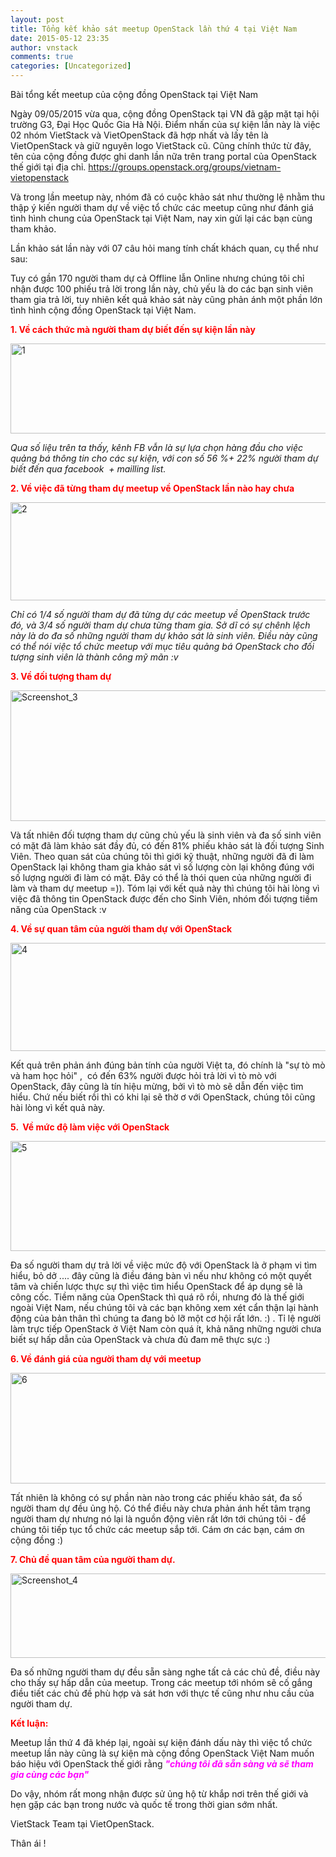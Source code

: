 ```yaml
---
layout: post
title: Tổng kết khảo sát meetup OpenStack lần thứ 4 tại Việt Nam
date: 2015-05-12 23:35
author: vnstack
comments: true
categories: [Uncategorized]
---
```

Bài tổng kết meetup của cộng đồng OpenStack tại Việt Nam

Ngày 09/05/2015 vừa qua, cộng đồng OpenStack tại VN đã gặp mặt tại hội trường G3, Đại Học Quốc Gia Hà Nội. Điểm nhấn của sự kiện lần này là việc 02 nhóm VietStack và VietOpenStack đã hợp nhất và lấy tên là VietOpenStack và giữ nguyên logo VietStack cũ. Cũng chính thức từ đây, tên của cộng đồng được ghi danh lần nữa trên trang portal của OpenStack thế giới tại địa chỉ. https://groups.openstack.org/groups/vietnam-vietopenstack

Và trong lần meetup này, nhóm đã có cuộc khảo sát như thường lệ nhằm thu thập ý kiến người tham dự về việc tổ chức các meetup cũng như đánh giá tình hình chung của OpenStack tại Việt Nam, nay xin gửi lại các bạn cùng tham khảo.

Lần khảo sát lần này với 07 câu hỏi mang tính chất khách quan, cụ thể như sau:<!--more-->

Tuy có gần 170 người tham dự cả Offline lẫn Online nhưng chúng tôi chỉ nhận được 100 phiếu trả lời trong lần này, chủ yếu là do các bạn sinh viên tham gia trả lời, tuy nhiên kết quả khảo sát này cũng phản ánh một phần lớn tình hình cộng đồng OpenStack tại Việt Nam.

<span style="color:#ff0000;"><strong>1. Về cách thức mà người tham dự biết đến sự kiện lần này</strong></span>

<a href="https://vietstack.files.wordpress.com/2015/05/1.png"><img class="aligncenter size-full wp-image-474" src="https://vietstack.files.wordpress.com/2015/05/1.png" alt="1" width="630" height="144" /></a>

<em>Qua số liệu trên ta thấy, kênh FB vẫn là sự lựa chọn hàng đầu cho việc quảng bá thông tin cho các sự kiện, với con số 56 %+ 22% người tham dự biết đến qua facebook  + mailling list.</em>

<strong><span style="color:#ff0000;">2. Về việc đã từng tham dự meetup về OpenStack lần nào hay chưa </span></strong>

<a href="https://vietstack.files.wordpress.com/2015/05/2.png"><img class="aligncenter size-full wp-image-475" src="https://vietstack.files.wordpress.com/2015/05/2.png" alt="2" width="596" height="157" /></a>

<em>Chỉ có 1/4 số người tham dự đã từng dự các meetup về OpenStack trước đó, và 3/4 số người tham dự chưa từng tham gia. Sở dĩ có sự chênh lệch này là do đa số những người tham dự khảo sát là sinh viên. Điều này cũng có thể nói việc tổ chức meetup với mục tiêu quảng bá OpenStack cho đối tượng sinh viên là thành công mỹ mãn :v</em>

<strong><span style="color:#ff0000;">3. Về đối tượng tham dự</span></strong>

<a href="https://vietstack.files.wordpress.com/2015/05/screenshot_3.png"><img class="aligncenter size-full wp-image-476" src="https://vietstack.files.wordpress.com/2015/05/screenshot_3.png" alt="Screenshot_3" width="630" height="209" /></a>

Và tất nhiên đối tượng tham dự cũng chủ yếu là sinh viên và đa số sinh viên có mặt đã làm khảo sát đầy đủ, có đến 81% phiếu khảo sát là đối tượng Sinh Viên. Theo quan sát của chúng tôi thì giới kỹ thuật, những người đã đi làm OpenStack lại không tham gia khảo sát vì số lượng còn lại không đúng với số lượng người đi làm có mặt. Đây có thể là thói quen của những người đi làm và tham dự meetup =)). Tóm lại với kết quả này thì chúng tôi hài lòng vì việc đã thông tin OpenStack được đến cho Sinh Viên, nhóm đối tượng tiềm năng của OpenStack :v

<span style="color:#ff0000;"><strong>4. Về sự quan tâm của người tham dự với OpenStack</strong></span>

<a href="https://vietstack.files.wordpress.com/2015/05/4.png"><img class="aligncenter size-full wp-image-477" src="https://vietstack.files.wordpress.com/2015/05/4.png" alt="4" width="630" height="173" /></a>

Kết quả trên phản ánh đúng bản tính của người Việt ta, đó chính là "sự tò mò và ham học hỏi" ,  có đến 63% người được hỏi trả lời vì tò mò với OpenStack, đây cũng là tín hiệu mừng, bởi vì tò mò sẽ dẫn đến việc tìm hiểu. Chứ nếu biết rồi thì có khi lại sẽ thờ ơ với OpenStack, chúng tôi cũng hài lòng vì kết quả này.

<span style="color:#ff0000;"><strong>5.  Về mức độ làm việc với OpenStack</strong></span>

<a href="https://vietstack.files.wordpress.com/2015/05/5.png"><img class="aligncenter size-full wp-image-478" src="https://vietstack.files.wordpress.com/2015/05/5.png" alt="5" width="630" height="176" /></a>

Đa số người tham dự trả lời về việc mức độ với OpenStack là ở phạm vi tìm hiểu, bỏ dở .... đây cũng là điều đáng bàn vì nếu như không có một quyết tâm và chiến lược thực sự thì việc tìm hiểu OpenStack để áp dụng sẽ là công cốc. Tiềm năng của OpenStack thì quá rõ rồi, nhưng đó là thế giới ngoài Việt Nam, nếu chúng tôi và các bạn không xem xét cẩn thận lại hành động của bản thân thì chúng ta đang bỏ lỡ một cơ hội rất lớn. :) . Tỉ lệ người làm trực tiếp OpenStack ở Việt Nam còn quá ít, khả năng những người chưa biết sự hấp dẫn của OpenStack và chưa đủ đam mê thực sực :)

<strong><span style="color:#ff0000;">6. Về đánh giá của người tham dự với meetup</span></strong>

<a href="https://vietstack.files.wordpress.com/2015/05/6.png"><img class="aligncenter size-full wp-image-479" src="https://vietstack.files.wordpress.com/2015/05/6.png" alt="6" width="630" height="177" /></a>

Tất nhiên là không có sự phần nàn nào trong các phiếu khảo sát, đa số người tham dự đều ủng hộ. Có thể điều này chưa phản ánh hết tâm trạng người tham dự nhưng nó lại là nguồn động viên rất lớn tới chúng tôi - để chúng tôi tiếp tục tổ chức các meetup sắp tới. Cám ơn các bạn, cám ơn cộng đồng :)

<span style="color:#ff0000;"><strong>7. Chủ đề quan tâm của người tham dự.</strong></span>

<a href="https://vietstack.files.wordpress.com/2015/05/screenshot_4.png"><img class="aligncenter size-full wp-image-480" src="https://vietstack.files.wordpress.com/2015/05/screenshot_4.png" alt="Screenshot_4" width="630" height="135" /></a>

Đa số những người tham dự đều sẵn sàng nghe tất cả các chủ đề, điều này cho thấy sự hấp dẫn của meetup. Trong các meetup tới nhóm sẽ cố gắng điều tiết các chủ đề phù hợp và sát hơn với thực tế cũng như nhu cầu của người tham dự.

<span style="color:#ff0000;"><strong>Kết luận:</strong></span>

Meetup lần thứ 4 đã khép lại, ngoài sự kiện đánh dấu này thì việc tổ chức meetup lần này cũng là sự kiện mà cộng đồng OpenStack Việt Nam muốn báo hiệu với OpenStack thế giới rằng <strong><em><span style="color:#ff00ff;">"chúng tôi đã sẵn sàng và sẽ tham gia cùng các bạn"  </span></em></strong>

Do vậy, nhóm rất mong nhận được sử ủng hộ từ khắp nơi trên thế giới và hẹn gặp các bạn trong nước và quốc tế trong thời gian sớm nhất.

VietStack Team tại VietOpenStack.

Thân ái !

&nbsp;
